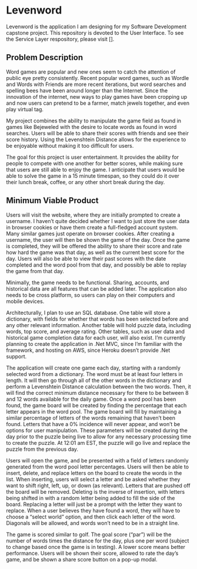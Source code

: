 # Levenword
Levenword is the application I am designing for my Software Development capstone project. This repository is devoted to the User Interface. To see the Service Layer respository, please visit [].

## Problem Description

Word games are popular and new ones seem to catch the attention of public eye pretty consistently. Recent popular word games, such as Wordle and Words with Friends are more recent iterations, but word searches and spelling bees have been around longer than the Internet. Since the innovation of the internet, new ways to play games have been cropping up and now users can pretend to be a farmer, match jewels together, and even play virtual tag. 
  
My project combines the ability to manipulate the game field as found in games like Bejeweled with the desire to locate words as found in word searches. Users will be able to share their scores with friends and see their score history. Using the Levenshtein Distance allows for the experience to be enjoyable without making it too difficult for users. 
  
 The goal for this project is user entertainment. It provides the ability for people to compete with one another for better scores, while making sure that users are still able to enjoy the game. I anticipate that users would be able to solve the game in a 15 minute timespan, so they could do it over their lunch break, coffee, or any other short break during the day. 
  
## Minimum Viable Product

Users will visit the website, where they are initially prompted to create a username. I haven’t quite decided whether I want to just store the user data in browser cookies or have them create a full-fledged account system. Many similar games just operate on browser cookies. After creating a username, the user will then be shown the game of the day. Once the game is completed, they will be offered the ability to share their score and rate how hard the game was that day, as well as the current best score for the day. Users will also be able to view their past scores with the date completed and the word pool from that day, and possibly be able to replay the game from that day. 
  
Minimally, the game needs to be functional. Sharing, accounts, and historical data are all features that can be added later. The application also needs to be cross platform, so users can play on their computers and mobile devices. 
  
Architecturally, I plan to use an SQL database. One table will store a dictionary, with fields for whether that words has been selected before and any other relevant information. Another table will hold puzzle data, including words, top score, and average rating. Other tables, such as user data and historical game completion data for each user, will also exist. I’m currently planning to create the application in .Net MVC, since I’m familiar with the framework, and hosting on AWS, since Heroku doesn’t provide .Net support. 
  
The application will create one game each day, starting with a randomly selected word from a dictionary. The word must be at least four letters in length. It will then go through all of the other words in the dictionary and perform a Levenshtein Distance calculation between the two words. Then, it will find the correct minimum distance necessary for there to be between 8 and 12 words available for the daily game. Once a word pool has been found, the game board will be created by finding the percentage that each letter appears in the word pool. The game board will fill by maintaining a similar percentage of letters of the words remaining that haven’t been found. Letters that have a 0% incidence will never appear, and won’t be options for user manipulation. These parameters will be created during the day prior to the puzzle being live to allow for any necessary processing time to create the puzzle. At 12:01 am EST, the puzzle will go live and replace the puzzle from the previous day. 

Users will open the game, and be presented with a field of letters randomly generated from the word pool letter percentages. Users will then be able to insert, delete, and replace letters on the board to create the words in the list. When inserting, users will select a letter and be asked whether they want to shift right, left, up, or down (as relevant). Letters that are pushed off the board will be removed. Deleting is the inverse of insertion, with letters being shifted in with a random letter being added to fill the side of the board. Replacing a letter will just be a prompt with the letter they want to replace. When a user believes they have found a word, they will have to choose a “select world” option, and then click each letter of the word. Diagonals will be allowed, and words won’t need to be in a straight line. 

The game is scored similar to golf. The goal score (“par”) will be the number of words times the distance for the day, plus one per word (subject to change based once the game is in testing). A lower score means better performance. Users will be shown their score, allowed to rate the day’s game, and be shown a share score button on a pop-up modal. 
